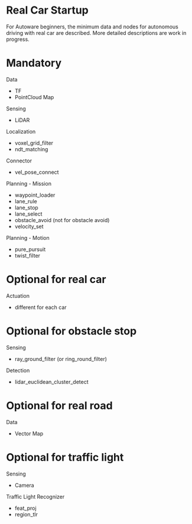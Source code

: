 # Real Car Startup

For Autoware beginners, the minimum data and nodes for autonomous driving with real car are described. More detailed descriptions are work in progress.

# Mandatory

Data
- TF
- PointCloud Map

Sensing
- LiDAR

Localization
- voxel_grid_filter
- ndt_matching

Connector
- vel_pose_connect

Planning - Mission
- waypoint_loader
- lane_rule
- lane_stop
- lane_select
- obstacle_avoid (not for obstacle avoid)
- velocity_set

Planning - Motion
- pure_pursuit
- twist_filter

# Optional for real car

Actuation
- different for each car

<!--
Socket
- twist_gate (automatically launched by twist_filter.launch)
- vehicle_sender
- vehicle_receiver
-->

# Optional for obstacle stop

Sensing
- ray_ground_filter (or ring_round_filter)

Detection
- lidar_euclidean_cluster_detect

# Optional for real road

Data
- Vector Map

# Optional for traffic light

Sensing
- Camera

Traffic Light Recognizer
- feat_proj
- region_tlr

<!--
# Optional for localization feedback

Connector
- can2odom
-->

<!--
# Optional for localization init

Localization
- nmea2tfpose
-->